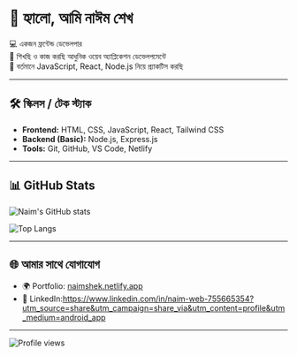  # 👋 হ্যালো, আমি নাঈম শেখ

💻 একজন ফ্রন্টেন্ড ডেভেলপার  
🚀 শিখছি ও কাজ করছি আধুনিক ওয়েব অ্যাপ্লিকেশন ডেভেলপমেন্টে  
🌱 বর্তমানে JavaScript, React, Node.js নিয়ে প্র্যাকটিস করছি  

---

 ## 🛠️ স্কিলস / টেক স্ট্যাক
- **Frontend:** HTML, CSS, JavaScript, React, Tailwind CSS  
- **Backend (Basic):** Node.js, Express.js  
- **Tools:** Git, GitHub, VS Code, Netlify  

---

## 📊 GitHub Stats

![Naim's GitHub stats](https://github-readme-stats.vercel.app/api?naimweb=naimweb&show_icons=true&theme=radical)  

![Top Langs](https://github-readme-stats.vercel.app/api/top-langs/?naimweb=naimweb&layout=compact&theme=radical)

---

## 🌐 আমার সাথে যোগাযোগ
- 🌍 Portfolio: [naimshek.netlify.app](https://naimshek.netlify.app)
- 🔗 LinkedIn:https://www.linkedin.com/in/naim-web-755665354?utm_source=share&utm_campaign=share_via&utm_content=profile&utm_medium=android_app

---
![Profile views](https://komarev.com/ghpvc/?naimweb=naimweb&label=Profile%20Views&color=blue&style=flat)
